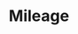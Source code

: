 ---
title: Mileage
sidebar_position: 8
description: Mileage tracking
toc_min_heading_level: 2
toc_max_heading_level: 4
tags:
  - Mileage
  - Line Item
---